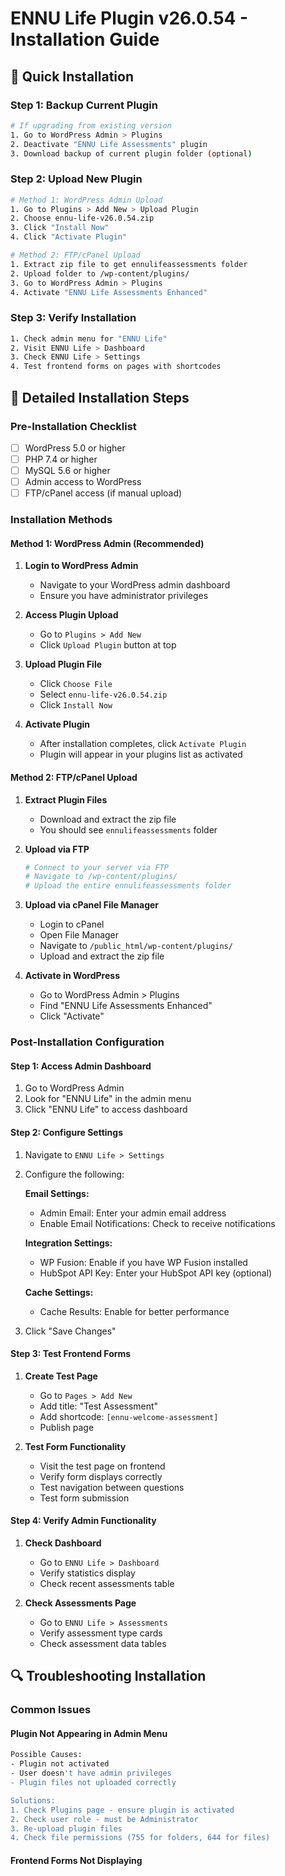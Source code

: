 # ENNU Life Plugin v26.0.54 - Installation Guide

## 🚀 **Quick Installation**

### **Step 1: Backup Current Plugin**
```bash
# If upgrading from existing version
1. Go to WordPress Admin > Plugins
2. Deactivate "ENNU Life Assessments" plugin
3. Download backup of current plugin folder (optional)
```

### **Step 2: Upload New Plugin**
```bash
# Method 1: WordPress Admin Upload
1. Go to Plugins > Add New > Upload Plugin
2. Choose ennu-life-v26.0.54.zip
3. Click "Install Now"
4. Click "Activate Plugin"

# Method 2: FTP/cPanel Upload
1. Extract zip file to get ennulifeassessments folder
2. Upload folder to /wp-content/plugins/
3. Go to WordPress Admin > Plugins
4. Activate "ENNU Life Assessments Enhanced"
```

### **Step 3: Verify Installation**
```bash
1. Check admin menu for "ENNU Life" 
2. Visit ENNU Life > Dashboard
3. Check ENNU Life > Settings
4. Test frontend forms on pages with shortcodes
```

## 🔧 **Detailed Installation Steps**

### **Pre-Installation Checklist**
- [ ] WordPress 5.0 or higher
- [ ] PHP 7.4 or higher  
- [ ] MySQL 5.6 or higher
- [ ] Admin access to WordPress
- [ ] FTP/cPanel access (if manual upload)

### **Installation Methods**

#### **Method 1: WordPress Admin (Recommended)**
1. **Login to WordPress Admin**
   - Navigate to your WordPress admin dashboard
   - Ensure you have administrator privileges

2. **Access Plugin Upload**
   - Go to `Plugins > Add New`
   - Click `Upload Plugin` button at top

3. **Upload Plugin File**
   - Click `Choose File`
   - Select `ennu-life-v26.0.54.zip`
   - Click `Install Now`

4. **Activate Plugin**
   - After installation completes, click `Activate Plugin`
   - Plugin will appear in your plugins list as activated

#### **Method 2: FTP/cPanel Upload**
1. **Extract Plugin Files**
   - Download and extract the zip file
   - You should see `ennulifeassessments` folder

2. **Upload via FTP**
   ```bash
   # Connect to your server via FTP
   # Navigate to /wp-content/plugins/
   # Upload the entire ennulifeassessments folder
   ```

3. **Upload via cPanel File Manager**
   - Login to cPanel
   - Open File Manager
   - Navigate to `/public_html/wp-content/plugins/`
   - Upload and extract the zip file

4. **Activate in WordPress**
   - Go to WordPress Admin > Plugins
   - Find "ENNU Life Assessments Enhanced"
   - Click "Activate"

### **Post-Installation Configuration**

#### **Step 1: Access Admin Dashboard**
1. Go to WordPress Admin
2. Look for "ENNU Life" in the admin menu
3. Click "ENNU Life" to access dashboard

#### **Step 2: Configure Settings**
1. Navigate to `ENNU Life > Settings`
2. Configure the following:

   **Email Settings:**
   - Admin Email: Enter your admin email address
   - Enable Email Notifications: Check to receive notifications

   **Integration Settings:**
   - WP Fusion: Enable if you have WP Fusion installed
   - HubSpot API Key: Enter your HubSpot API key (optional)

   **Cache Settings:**
   - Cache Results: Enable for better performance

3. Click "Save Changes"

#### **Step 3: Test Frontend Forms**
1. **Create Test Page**
   - Go to `Pages > Add New`
   - Add title: "Test Assessment"
   - Add shortcode: `[ennu-welcome-assessment]`
   - Publish page

2. **Test Form Functionality**
   - Visit the test page on frontend
   - Verify form displays correctly
   - Test navigation between questions
   - Test form submission

#### **Step 4: Verify Admin Functionality**
1. **Check Dashboard**
   - Go to `ENNU Life > Dashboard`
   - Verify statistics display
   - Check recent assessments table

2. **Check Assessments Page**
   - Go to `ENNU Life > Assessments`
   - Verify assessment type cards
   - Check assessment data tables

## 🔍 **Troubleshooting Installation**

### **Common Issues**

#### **Plugin Not Appearing in Admin Menu**
```bash
Possible Causes:
- Plugin not activated
- User doesn't have admin privileges
- Plugin files not uploaded correctly

Solutions:
1. Check Plugins page - ensure plugin is activated
2. Check user role - must be Administrator
3. Re-upload plugin files
4. Check file permissions (755 for folders, 644 for files)
```

#### **Frontend Forms Not Displaying**
```
```